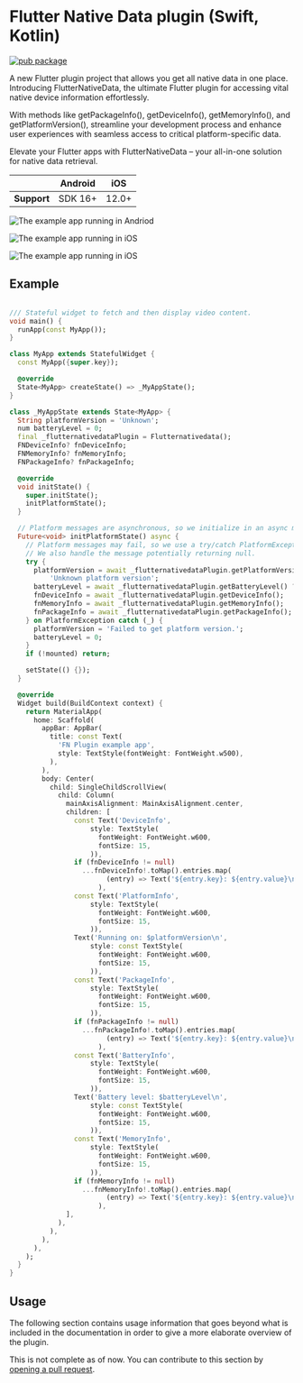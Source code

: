 # Flutter Native Data plugin (Swift, Kotlin)
<?code-excerpt path-base="example/lib"?>

[![pub package]()](https://pub.dev/packages/flutternativedata)

A new Flutter plugin project that allows you get all native data in one place. 
Introducing FlutterNativeData, the ultimate Flutter plugin for accessing vital native device information effortlessly. 

With methods like getPackageInfo(), getDeviceInfo(), getMemoryInfo(), and getPlatformVersion(), streamline your development process and enhance user experiences with seamless access to critical platform-specific data. 

Elevate your Flutter apps with FlutterNativeData – your all-in-one solution for native data retrieval.

|             | Android | iOS   |
|-------------|---------|-------|
| **Support** | SDK 16+ | 12.0+ | 

![The example app running in Andriod](https://https://github.com/phil10xs/flutternativedata/tree/main/lib/demo/FND-Plugin-Andriod.gif?raw=true)

![The example app running in iOS](https://https://github.com/phil10xs/flutternativedata/tree/main/lib/demo/FND-Plugin-iOS.gif?raw=true)

![The example app running in iOS](https://github.com/flutter/packages/blob/main/packages/video_player/video_player/doc/demo_ipod.gif?raw=true)


## Example
<?code-excerpt "basic.dart (basic-example)"?>
```dart

/// Stateful widget to fetch and then display video content.
void main() {
  runApp(const MyApp());
}

class MyApp extends StatefulWidget {
  const MyApp({super.key});

  @override
  State<MyApp> createState() => _MyAppState();
}

class _MyAppState extends State<MyApp> {
  String platformVersion = 'Unknown';
  num batteryLevel = 0;
  final _flutternativedataPlugin = Flutternativedata();
  FNDeviceInfo? fnDeviceInfo;
  FNMemoryInfo? fnMemoryInfo;
  FNPackageInfo? fnPackageInfo;

  @override
  void initState() {
    super.initState();
    initPlatformState();
  }

  // Platform messages are asynchronous, so we initialize in an async method.
  Future<void> initPlatformState() async {
    // Platform messages may fail, so we use a try/catch PlatformException.
    // We also handle the message potentially returning null.
    try {
      platformVersion = await _flutternativedataPlugin.getPlatformVersion() ??
          'Unknown platform version';
      batteryLevel = await _flutternativedataPlugin.getBatteryLevel() ?? 0;
      fnDeviceInfo = await _flutternativedataPlugin.getDeviceInfo();
      fnMemoryInfo = await _flutternativedataPlugin.getMemoryInfo();
      fnPackageInfo = await _flutternativedataPlugin.getPackageInfo();
    } on PlatformException catch (_) {
      platformVersion = 'Failed to get platform version.';
      batteryLevel = 0;
    }
    if (!mounted) return;

    setState(() {});
  }

  @override
  Widget build(BuildContext context) {
    return MaterialApp(
      home: Scaffold(
        appBar: AppBar(
          title: const Text(
            'FN Plugin example app',
            style: TextStyle(fontWeight: FontWeight.w500),
          ),
        ),
        body: Center(
          child: SingleChildScrollView(
            child: Column(
              mainAxisAlignment: MainAxisAlignment.center,
              children: [
                const Text('DeviceInfo',
                    style: TextStyle(
                      fontWeight: FontWeight.w600,
                      fontSize: 15,
                    )),
                if (fnDeviceInfo != null)
                  ...fnDeviceInfo!.toMap().entries.map(
                        (entry) => Text('${entry.key}: ${entry.value}\n'),
                      ),
                const Text('PlatformInfo',
                    style: TextStyle(
                      fontWeight: FontWeight.w600,
                      fontSize: 15,
                    )),
                Text('Running on: $platformVersion\n',
                    style: const TextStyle(
                      fontWeight: FontWeight.w600,
                      fontSize: 15,
                    )),
                const Text('PackageInfo',
                    style: TextStyle(
                      fontWeight: FontWeight.w600,
                      fontSize: 15,
                    )),
                if (fnPackageInfo != null)
                  ...fnPackageInfo!.toMap().entries.map(
                        (entry) => Text('${entry.key}: ${entry.value}\n'),
                      ),
                const Text('BatteryInfo',
                    style: TextStyle(
                      fontWeight: FontWeight.w600,
                      fontSize: 15,
                    )),
                Text('Battery level: $batteryLevel\n',
                    style: const TextStyle(
                      fontWeight: FontWeight.w600,
                      fontSize: 15,
                    )),
                const Text('MemoryInfo',
                    style: TextStyle(
                      fontWeight: FontWeight.w600,
                      fontSize: 15,
                    )),
                if (fnMemoryInfo != null)
                  ...fnMemoryInfo!.toMap().entries.map(
                        (entry) => Text('${entry.key}: ${entry.value}\n'),
                      ),
              ],
            ),
          ),
        ),
      ),
    );
  }
}
```

## Usage
The following section contains usage information that goes beyond what is included in the documentation in order to give a more elaborate overview of the plugin.

This is not complete as of now. You can contribute to this section by [opening a pull request](https://github.com/flutter/packages/pulls).








